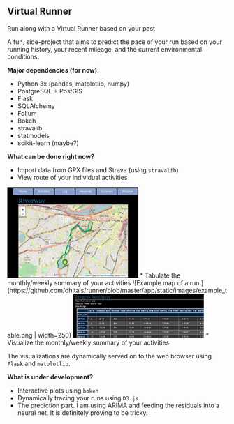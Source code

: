 ## Virtual Runner

Run along with a Virtual Runner based on your past

A fun, side-project that aims to predict the pace of your run based on
your running history, your recent mileage, and the current
environmental conditions. 

**Major dependencies (for now):**

* Python 3x (pandas, matplotlib, numpy)
* PostgreSQL + PostGIS
* Flask
* SQLAlchemy
* Folium
* Bokeh
* stravalib
* statmodels
* scikit-learn (maybe?)

**What can be done right now?**

* Import data from GPX files and Strava (using `stravalib`)
* View route of your individual activities
<img src="https://github.com/dhitals/runner/blob/master/app/static/images/example_run.png" width="300">
* Tabulate the monthly/weekly summary of your activities
![Example map of a run.](https://github.com/dhitals/runner/blob/master/app/static/images/example_table.png | width=250)
<img src="https://github.com/dhitals/runner/blob/master/app/static/images/example_table.png" width="300">
* Visualize the monthly/weekly summary of your activities

The visualizations are dynamically served on to the web browser using
`Flask` and `matplotlib`.

**What is under development?**

* Interactive plots using `bokeh`
* Dynamically tracing your runs using `D3.js`
* The prediction part. I am using ARIMA and feeding the residuals into
 a neural net. It is definitely proving to be tricky.

